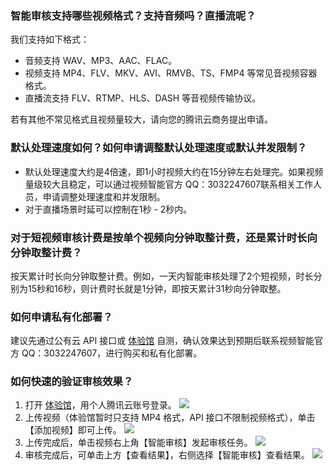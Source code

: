 [](id:que1)
### 智能审核支持哪些视频格式？支持音频吗？直播流呢？

我们支持如下格式：

- 音频支持 WAV、MP3、AAC、FLAC。
- 视频支持 MP4、FLV、MKV、AVI、RMVB、TS、FMP4 等常见音视频容器格式。
- 直播流支持 FLV、RTMP、HLS、DASH 等音视频传输协议。

若有其他不常见格式且视频量较大，请向您的腾讯云商务提出申请。  

[](id:que2)
### 默认处理速度如何？如何申请调整默认处理速度或默认并发限制？

- 默认处理速度大约是4倍速，即1小时视频大约在15分钟左右处理完。如果视频量级较大且稳定，可以通过视频智能官方 QQ：3032247607联系相关工作人员，申请调整处理速度和并发限制。
- 对于直播场景时延可以控制在1秒 - 2秒内。

[](id:que3)
### 对于短视频审核计费是按单个视频向分钟取整计费，还是累计时长向分钟取整计费？

按天累计时长向分钟取整计费。例如，一天内智能审核处理了2个短视频，时长分别为15秒和16秒，则计费时长就是1分钟，即按天累计31秒向分钟取整。

[](id:que4)
### 如何申请私有化部署？

建议先通过公有云 API 接口或 [体验馆](https://aivideo.cloud.tencent.com/manage.html) 自测，确认效果达到预期后联系视频智能官方 QQ：3032247607，进行购买和私有化部署。

[](id:que5)
### 如何快速的验证审核效果？

1. 打开 [体验馆](https://aivideo.cloud.tencent.com/manage.html)，用个人腾讯云账号登录。
![](https://main.qcloudimg.com/raw/28dc880f12819722fb9b3db78a612719.png)
2. 上传视频（体验馆暂时只支持 MP4 格式，API 接口不限制视频格式），单击【添加视频】即可上传。
![](https://main.qcloudimg.com/raw/1daf87ef044a8631a81f87766ae4a55b.png)
3. 上传完成后，单击视频右上角【智能审核】发起审核任务。
![](https://main.qcloudimg.com/raw/f5fa99d0ee895ce06ceb09698cc861a8.png)
4. 审核完成后，可单击上方【查看结果】，右侧选择【智能审核】查看结果。
![](https://main.qcloudimg.com/raw/d033ab5a05a6b1c47047c7b39b95c41e.png)
